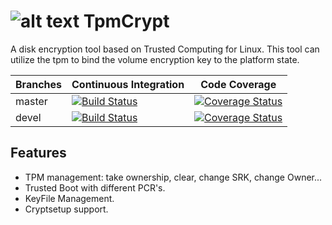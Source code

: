 # ![alt text](https://raw.github.com/zaolin/tpmcrypt/devel/logo.png) TpmCrypt

A disk encryption tool based on Trusted Computing for Linux.
This tool can utilize the tpm to bind the volume encryption key to the platform state.

| Branches      | Continuous Integration | Code Coverage |
| ------------- | -------------------  |:-------------:|
| master        | [![Build Status](https://travis-ci.org/zaolin/tpmcrypt.png?branch=master)](https://travis-ci.org/zaolin/tpmcrypt) | [![Coverage Status](https://coveralls.io/repos/zaolin/tpmcrypt/badge.png)](https://coveralls.io/r/zaolin/tpmcrypt) |
| devel         | [![Build Status](https://travis-ci.org/zaolin/tpmcrypt.png?branch=devel)](https://travis-ci.org/zaolin/tpmcrypt) | [![Coverage Status](https://coveralls.io/repos/zaolin/tpmcrypt/badge.png)](https://coveralls.io/r/zaolin/tpmcrypt) |

Features
-----------

* TPM management: take ownership, clear, change SRK, change Owner...
* Trusted Boot with different PCR's.
* KeyFile Management.
* Cryptsetup support.
